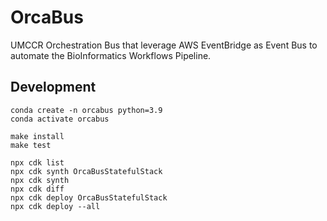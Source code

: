 # OrcaBus

UMCCR Orchestration Bus that leverage AWS EventBridge as Event Bus to automate the BioInformatics Workflows Pipeline.

## Development

```
conda create -n orcabus python=3.9
conda activate orcabus

make install
make test

npx cdk list
npx cdk synth OrcaBusStatefulStack
npx cdk synth
npx cdk diff
npx cdk deploy OrcaBusStatefulStack
npx cdk deploy --all
```
